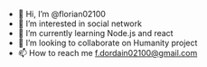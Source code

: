 - 👋 Hi, I’m @florian02100
- 👀 I’m interested in social network
- 🌱 I’m currently learning Node.js and react
- 💞️ I’m looking to collaborate on Humanity project
- 📫 How to reach me f.dordain02100@gmail.com

<!---
florian02100/florian02100 is a ✨ special ✨ repository because its `README.md` (this file) appears on your GitHub profile.
You can click the Preview link to take a look at your changes.
--->
